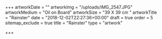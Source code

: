 +++
artworkDate = ""
artworkImg = "/uploads/IMG_2547.JPG"
artworkMedium = "Oil on Board"
artworkSize = "39 X 39 cm "
artworkTitle = "Rainster"
date = "2018-12-02T22:27:36+00:00"
draft = true
order = 5
sitemap_exclude = true
title = "Rainster"
type = "artwork"

+++
